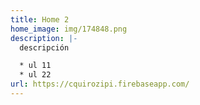 ```yaml
---
title: Home 2
home_image: img/174848.png
description: |-
  descripción 

  * ul 11
  * ul 22
url: https://cquirozipi.firebaseapp.com/
---
```

